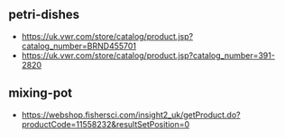 
## petri-dishes

- https://uk.vwr.com/store/catalog/product.jsp?catalog_number=BRND455701
- https://uk.vwr.com/store/catalog/product.jsp?catalog_number=391-2820

## mixing-pot

- https://webshop.fishersci.com/insight2_uk/getProduct.do?productCode=11558232&resultSetPosition=0
